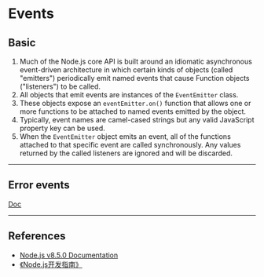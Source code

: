 # Events


## Basic
1. Much of the Node.js core API is built around an idiomatic asynchronous
event-driven architecture in which certain kinds of objects (called "emitters")
periodically emit named events that cause Function objects ("listeners") to be
called.
2. All objects that emit events are instances of the `EventEmitter` class.
3. These objects expose an `eventEmitter.on()` function that allows one or more
functions to be attached to named events emitted by the object.
4. Typically, event names are camel-cased strings but any valid JavaScript
property key can be used.
5. When the `EventEmitter` object emits an event, all of the functions attached
to that specific event are called synchronously. Any values returned by the
called listeners are ignored and will be discarded.



***
## Error events
[Doc](https://nodejs.org/api/events.html#events_error_events)

***
## References
* [Node.js v8.5.0 Documentation](https://nodejs.org/api/)
* [《Node.js开发指南》](https://book.douban.com/subject/10789820/)
